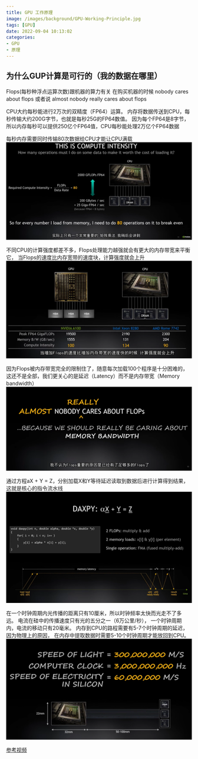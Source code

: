 ```yaml
---
title: GPU 工作原理
image: /images/background/GPU-Working-Principle.jpg
tags: [GPU]
date: 2022-09-04 10:13:02
categories:
- GPU
- 原理
---
```

## 为什么GUP计算是可行的（我的数据在哪里）
Flops(每秒种浮点运算次数)跟机器的算力有关
在购买机器的时候 nobody cares about flops 或者说 almost nobody really cares about flops

CPU大约每秒能进行2万次的双精度（FP64）运算。
内存将数据传送到CPU，每秒传输大约200G字节，也就是每秒25G的FP64数值。
因为每个FP64是8字节，所以内存每秒可以提供250亿个FP64值，CPU每秒能处理2万亿个FP64数据

每秒内存需要同时传输80次数据给CPU才能让CPU满载
![计算强度](/images/article/GPUWorkingPrinciple/ComputeIntensity.png)

不同CPU的计算强度都差不多，Flops处理能力越强就会有更大的内存带宽来平衡它，
当Flops的速度比内存宽带的速度块，计算强度就会上升
![CPU vs GPU](/images/article/GPUWorkingPrinciple/CPUVSGPU.png)

因为Flops被内存带宽完全的限制住了，随意每次加载100个程序是十分困难的，
这还不是全部，我们更关心的是延迟（Latency）而不是内存带宽（Memory bandwidth）
![Because](/images/article/GPUWorkingPrinciple/Because.png)

通过方程aX + Y = Z，分别加载X和Y等待延迟读取到数据后进行计算得到结果，这就是核心的指令流水线
![数乘(daxpy)](/images/article/GPUWorkingPrinciple/Daxpy.png)

在一个时钟周期内光传播的距离只有10厘米，所以时钟频率太快而光走不了多远。
电流在硅中的传播速度只有光的五分之一（6万公里/秒），
一个时钟周期内，电流的移动只有20毫米。
内存到CPU的路程需要有5-7个时钟周期的延迟，因为物理上的原因，
在内存中提取数据时需要5-10个时钟周期才能放回到CPU。
![内存到CPU距离](/images/article/GPUWorkingPrinciple/Distance.png)

[参考视频](https://www.bilibili.com/video/BV17L4y1a7Xy?spm_id_from=333.880.my_history.page.click&vd_source=371bc0e94a8c97f991c4ac20af0b2d53)
